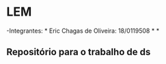 # LEM
 -Integrantes:
	* Eric Chagas de Oliveira: 18/0119508
	*
	*
## Repositório para o trabalho de ds
